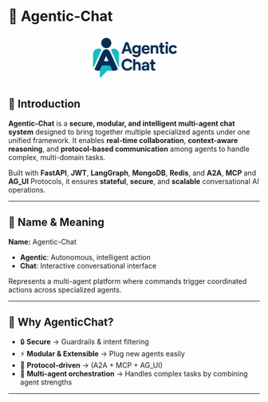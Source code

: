 # 🤖 Agentic-Chat

<p align="center">
  <img src="../assets/logo-1.png" alt="AgenticChat Logo" width="200"/>
</p>

## 🧠 Introduction

**Agentic-Chat** is a **secure, modular, and intelligent multi-agent chat system** designed to bring together multiple specialized agents under one unified framework. It enables **real-time collaboration**, **context-aware reasoning**, and **protocol-based communication** among agents to handle complex, multi-domain tasks.

Built with **FastAPI**, **JWT**, **LangGraph**, **MongoDB**, **Redis**, and **A2A**, **MCP** and **AG_UI** Protocols, it ensures **stateful**, **secure**, and **scalable** conversational AI operations.

---

## 🔷 Name & Meaning

**Name:** Agentic-Chat  

- **Agentic**: Autonomous, intelligent action  
- **Chat**: Interactive conversational interface  

Represents a multi-agent platform where commands trigger coordinated actions across specialized agents.

---

## 📌 Why AgenticChat?

- 🔒 **Secure** → Guardrails & intent filtering  
- ⚡ **Modular & Extensible** → Plug new agents easily  
- 🔗 **Protocol-driven** → (A2A + MCP + AG_UI)  
- 🧠 **Multi-agent orchestration** → Handles complex tasks by combining agent strengths  
---